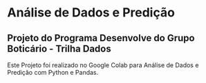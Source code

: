 # Análise de Dados e Predição
## Projeto do Programa Desenvolve do Grupo Boticário - Trilha Dados


Este Projeto foi realizado no Google Colab para Análise de Dados e Predição com Python e Pandas.   
